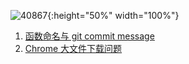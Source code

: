 ![40867](https://user-images.githubusercontent.com/14243932/83179264-5abecd00-a154-11ea-8348-27450ef9ac82.png){:height="50%" width="100%"}


1. [函数命名与 git commit message](https://github.com/gy134340/blog/issues/3)
2. [Chrome 大文件下载问题](https://github.com/gy134340/blog/issues/4)

